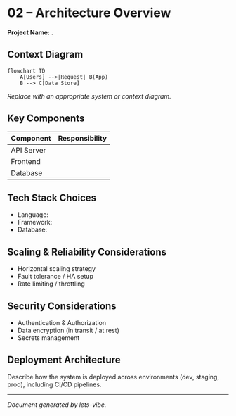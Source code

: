 # 02 – Architecture Overview

**Project Name:** .

## Context Diagram

```mermaid
flowchart TD
    A[Users] -->|Request| B(App)
    B --> C[Data Store]
```

_Replace with an appropriate system or context diagram._

## Key Components

| Component  | Responsibility |
| ---------- | -------------- |
| API Server |                |
| Frontend   |                |
| Database   |                |

## Tech Stack Choices

- Language: <!-- e.g., TypeScript, Go, Python -->
- Framework: <!-- e.g., Express, Django -->
- Database: <!-- e.g., Postgres, DynamoDB -->

## Scaling & Reliability Considerations

- Horizontal scaling strategy
- Fault tolerance / HA setup
- Rate limiting / throttling

## Security Considerations

- Authentication & Authorization
- Data encryption (in transit / at rest)
- Secrets management

## Deployment Architecture

Describe how the system is deployed across environments (dev, staging, prod), including CI/CD pipelines.

---

_Document generated by lets-vibe._
